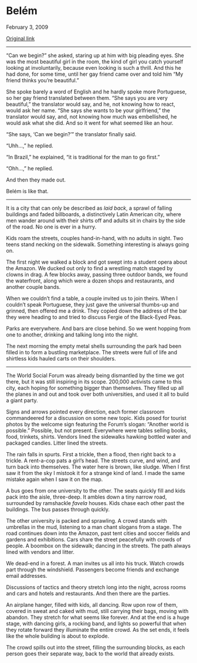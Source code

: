 Belém
=====

February 3, 2009

[Original link](http://www.aaronsw.com/weblog/belem)

* * * * *

“Can we begin?” she asked, staring up at him with big pleading eyes. She
was the most beautiful girl in the room, the kind of girl you catch
yourself looking at involuntarily, because even looking is such a
thrill. And this he had done, for some time, until her gay friend came
over and told him “My friend thinks you’re beautiful.”

She spoke barely a word of English and he hardly spoke more Portuguese,
so her gay friend translated between them. “She says you are very
beautiful,” the translator would say, and he, not knowing how to react,
would ask her name. “She says she wants to be your girlfriend,” the
translator would say, and, not knowing how much was embellished, he
would ask what she did. And so it went for what seemed like an hour.

“She says, ‘Can we begin?’” the translator finally said.

“Uhh…,” he replied.

“In Brazil,” he explained, “it is traditional for the man to go first.”

“Ohh…,” he replied.

And then they made out.

Belém is like that.

* * * * *

It is a city that can only be described as *laid back*, a sprawl of
falling buildings and faded billboards, a distinctively Latin American
city, where men wander around with their shirts off and adults sit in
chairs by the side of the road. No one is ever in a hurry.

Kids roam the streets, couples hand-in-hand, with no adults in sight.
Two teens stand necking on the sidewalk. Something interesting is always
going on.

The first night we walked a block and got swept into a student opera
about the Amazon. We ducked out only to find a wrestling match staged by
clowns in drag. A few blocks away, passing three outdoor bands, we found
the waterfront, along which were a dozen shops and restaurants, and
another couple bands.

When we couldn’t find a table, a couple invited us to join theirs. When
I couldn’t speak Portuguese, they just gave the universal thumbs-up and
grinned, then offered me a drink. They copied down the address of the
bar they were heading to and tried to discuss Fergie of the Black-Eyed
Peas.

Parks are everywhere. And bars are close behind. So we went hopping from
one to another, drinking and talking long into the night.

The next morning the empty metal shells surrounding the park had been
filled in to form a bustling marketplace. The streets were full of life
and shirtless kids hauled carts on their shoulders.

* * * * *

The World Social Forum was already being dismantled by the time we got
there, but it was still inspiring in its scope. 200,000 activists came
to this city, each hoping for something bigger than themselves. They
filled up all the planes in and out and took over both universities, and
used it all to build a giant party.

Signs and arrows pointed every direction, each former classroom
commandeered for a discussion on some new topic. Kids posed for tourist
photos by the welcome sign featuring the Forum’s slogan: “Another world
is possible.” Possible, but not present. Everywhere were tables selling
books, food, trinkets, shirts. Vendors lined the sidewalks hawking
bottled water and packaged candies. Litter lined the streets.

The rain falls in spurts. First a trickle, then a flood, then right back
to a trickle. A rent-a-cop pats a girl’s head. The streets curve, and
wind, and turn back into themselves. The water here is brown, like
sludge. When I first saw it from the sky I mistook it for a strange kind
of land. I made the same mistake again when I saw it on the map.

A bus goes from one university to the other. The seats quickly fill and
kids pack into the aisle, three-deep. It ambles down a tiny narrow road,
surrounded by ramshackle *favela* houses. Kids chase each other past the
buildings. The bus passes through quickly.

The other university is packed and sprawling. A crowd stands with
umbrellas in the mud, listening to a man chant slogans from a stage. The
road continues down into the Amazon, past tent cities and soccer fields
and gardens and exhibitions. Cars share the street peacefully with
crowds of people. A boombox on the sidewalk; dancing in the streets. The
path always lined with vendors and litter.

We dead-end in a forest. A man invites us all into his truck. Watch
crowds part through the windshield. Passengers become friends and
exchange email addresses.

Discussions of tactics and theory stretch long into the night, across
rooms and cars and hotels and restaurants. And then there are the
parties.

An airplane hanger, filled with kids, all dancing. Row upon row of them,
covered in sweat and caked with mud, still carrying their bags, moving
with abandon. They stretch for what seems like forever. And at the end
is a huge stage, with dancing girls, a rocking band, and lights so
powerful that when they rotate forward they illuminate the entire crowd.
As the set ends, it feels like the whole building is about to explode.

The crowd spills out into the street, filling the surrounding blocks, as
each person goes their separate way, back to the world that already
exists.

